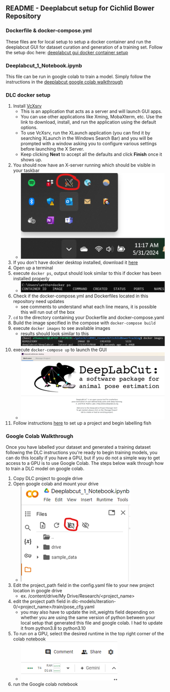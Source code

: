 ## README - Deeplabcut setup for Cichlid Bower Repository

### Dockerfile & docker-compose.yml
These files  are for local setup to setup a docker container 
and run the deeplabcut GUI for dataset curation and generation of a training set.
Follow the setup doc here: [deeplabcut gui docker container setup](#dlc-docker-setup)

### Deeplabcut_1_Notebook.ipynb
This file can be run in google colab to train a model. Simply follow the instructions
in the [deeplabcut google colab walkthrough](#google-colab-walkthrough)
 

### DLC docker setup
1. Install [VcXsrv](https://sourceforge.net/projects/vcxsrv/)
    - This is an application that acts as a server and will launch GUI apps.
	- You can use other applications like Xming, MobaXterm, etc. 
	Use the link to download, install, and run the application using the default options.
	- To use VcXsrv, run the XLaunch application (you can find it by searching XLaunch
	in the Windows Search Bar) and you will be prompted with a window asking you 
	to configure various settings before launching the X Server.
	- Keep clicking **Next** to accept all the defaults and click **Finish** once it shows up.
2. You should now have an X-server running which should be visible in your taskbar 
    - ![My taskbar in Windows](walkthrough_images/XMING_taskbar.png)
3. If you don't have docker desktop installed, download it [here]( https://www.docker.com/products/docker-desktop/)
4. Open up a terminal
5. execute `docker ps`, output should look similar to this if docker has been installed properly
	- ![docker ps results](walkthrough_images/docker-ps.png)
6. Check if the docker-compose.yml and Dockerfiles located in this repository need updates
    - see comments to understand what each line means, it is possible this will run out of the box
7.  `cd` to the directory containing your Dockerfile and docker-compose.yaml
8. Build the image specified in the compose with `docker-compose build`
9. execute `docker images` to see available images
	- results should look similar to this ![my images](walkthrough_images/docker-images.png)
10. execute `docker-compose up` to launch the GUI
	- ![DLC GUI](walkthrough_images/DLC_GUI.png)
11. Follow instructions [here](https://deeplabcut.github.io/DeepLabCut/docs/maDLC_UserGuide.html) 
    to set up a project and begin labelling fish
 
### Google Colab Walkthrough
Once you have labelled your dataset and generated a training dataset following the DLC 
instructions you're ready to begin training models, you can do this locally if you have
a GPU, but if you do not a simple way to get access to a GPU is to use Google Colab. 
The steps below walk through how to train a DLC model on google colab.
 
1. Copy DLC project to google drive
2. Open google colab and mount your drive
	- ![mount drive](walkthrough_images/Mount_Drive.png)
3. Edit the project_path field in the config.yaml file to your new project location 
   in google drive
	- ex. /content/drive/My Drive/Research/<project_name>
4. edit the project path field in dlc-models/iteration-0/<project_name>/train/pose_cfg.yaml
	- you may also have to update the init_weights field depending on whether you are
	using the same version of python between your local setup that generated this file
	and google colab. I had to update it from python3.8 to python3.10
5. To run on a GPU, select the desired runtime in the top right corner of the colab notebook
	- ![select runtime](walkthrough_images/runtime_selection.png)
6. run the Google colab notebook 

